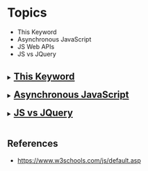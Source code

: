 # Topics

- This Keyword
- Asynchronous JavaScript
- JS Web APIs
- JS vs JQuery

<br>

<details>
  <summary><h2 style="display: inline;"><a href="https://www.w3schools.com/js/js_this.asp" target="_blank">This Keyword</a></h2></summary>
<br>

- In JavaScript, the this keyword refers to an object.
- The this keyword refers to **different objects** depending on how it is used.

![alt text](image-5.png)

<br>

![alt text](image-7.png)

</details>
<br>

<details>
  <summary><h2 style="display: inline;"><a href="https://www.w3schools.com/js/js_callback.asp" target="_blank">Asynchronous JavaScript</a></h2></summary>
<br>

![alt text](image-11.png)

- Program execution happens in Call Stack
- Memory allocation happens in Memory Heap
- JS Engine is inside JS Runtime
- We get asynchronous behavior due to Web API inside Runtime
- JS is synchronous, but it can do asynchronous task due to Runtime, especially for Web API
</details>
<br>

<details>
  <summary><h2 style="display: inline;"><a href="https://www.w3schools.com/js/js_jquery_selectors.asp" target="_blank">JS vs JQuery</a></h2></summary>
<br>

- jQuery was created in 2006 by John Resig. It was designed to handle Browser Incompatibilities and to simplify HTML DOM Manipulation, Event Handling, Animations, and Ajax.

- For more than 10 years, jQuery has been the most popular **JavaScript library** in the world.
- However, after JavaScript Version 5 (2009), most of the jQuery utilities can be solved with a few lines of standard JavaScript.

</details>
<br>

## References

- https://www.w3schools.com/js/default.asp
